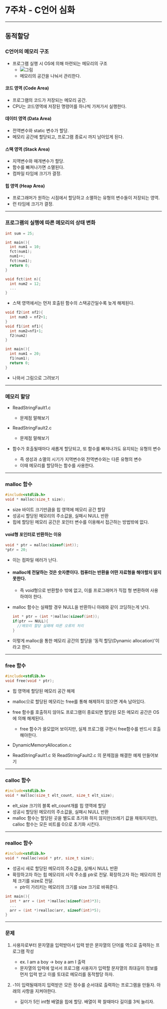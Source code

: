 # 7주차 - C언어 심화

***

## 동적할당

### C언어의 메모리 구조
* 프로그램 실행 시 OS에 의해 마련되는 메모리의 구조
  * ![그림](http://cfile4.uf.tistory.com/image/1210FF364FC69CA5261F3B)
  * 메모리의 공간을 나눠서 관리한다.

#### 코드 영역 (Code Area)
* 프로그램의 코드가 저장되는 메모리 공간.
* CPU는 코드영역에 저장된 명령어를 하나씩 가져가서 실행한다.

#### 데이터 영역 (Data Area)
* 전역변수와 static 변수가 할당.
* 메모리 공간에 할당되고, 프로그램 종료시 까지 남아있게 된다.

#### 스택 영역 (Stack Area)
* 지역변수와 매개변수가 할당.
* 함수를 빠져나가면 소멸된다.
* 컴파일 타임에 크기가 결정.

#### 힙 영역 (Heap Area)
* 프로그래머가 원하는 시점에서 할당하고 소멸하는 유형의 변수들이 저장되는 영역.
* 런 타임에 크기가 결정.

***
### 프로그램의 실행에 따른 메모리의 상태 변화
```c
int sum = 25;

int main(){
  int num1 = 10;
  fct(num1);
  num1++;
  fct(num1);
  return 0;
}

void fct(int n){
  int num2 = 12;
  ...
}
```

* 스택 영역에서는 먼저 호출된 함수의 스택공간일수록 늦게 해제된다.

```c
void f2(int nf2){
  int num3 = nf2+1;
}
void f1(int nf1){
  int num2=nf1+1;
  f2(num2)
}

int main(){
  int num1 = 20;
  f1(num1);
  return 0;
}
```
* 나와서 그림으로 그려보기

***

### 메모리 할당
* ReadStringFault1.c
  * 문제점 말해보기
* ReadStringFault2.c
  * 문제점 말해보기

* 함수가 호출될때마다 새롭게 할당되고, 또 함수를 빠져나가도 유지되는 유형의 변수
  * 즉 생성과 소멸의 시기가 지역변수와 전역변수와는 다른 유형의 변수
  * 이때 메모리를 할당하는 함수를 사용한다.

***

### malloc 함수
```C
#include<stdlib.h>
void * malloc(size_t size);
```
* size 바이트 크기만큼을 힙 영역에 메모리 공간 할당
* 성공시 할당된 메모리의 주소값을, 실패시 NULL 반환
* 힙에 할당된 메모리 공간은 포인터 변수를 이용해서 접근하는 방법밖에 없다.

#### void형 포인터로 반환하는 이유
```c
void * ptr = malloc(sizeof(int));
*ptr = 20;
```
* 이는 컴파일 에러가 난다.

* #### malloc에 전달하는 것은 숫자뿐이다. 컴퓨터는 반환을 어떤 자료형을 해야할지 알지못한다.
  * 즉 void형으로 반환할수 밖에 없고, 이를 프로그래머가 직접 형 변환하여 사용하여야 한다.

* malloc 함수는 실패할 경우 NULL을 반환하니 아래와 같이 코딩하는게 낫다.
  ```c
  int * ptr = (int *)malloc(sizeof(int));
  if(ptr == NULL){
    //메모리 할당 실패에 따른 오류의 처리
  }
  ```

* 이렇게 malloc을 통한 메모리 공간의 할당을 '동적 할당(Dynamic allocation)'이라고 한다.

***

### free 함수
```C
#include<stdlib.h>
void free(void * ptr);
```
* 힙 영역에 할당된 메모리 공간 해제
* malloc으로 할당된 메모리는 free를 통해 해제하지 않으면 계속 남아있다.
* free 함수를 호출하지 않아도 프로그램이 종료되면 할당된 모든 메모리 공간은 OS에 의해 해제된다.
  * free 함수가 쓸모없어 보이지만, 실제 프로그램 구현시 free함수를 반드시 호출해야한다.


* DynamicMemoryAllocation.c
* ReadStringFault1.c 와 ReadStringFault2.c 의 문제점을 해결한 예제 만들어보기

***

### calloc 함수
```C
#include<stdlib.h>
void * malloc(size_t elt_count, size_t elt_size);
```
* elt_size 크기의 블록 elt_count개를 힙 영역에 할당
* 성공시 할당된 메모리의 주소값을, 실패시 NULL 반환
* malloc 함수는 할당된 곳을 별도로 초기화 하지 않지만(쓰레기 값을 채워지지만), calloc 함수는 모든 비트를 0으로 초기화 시킨다.

***

### realloc 함수
```C
#include<stdlib.h>
void * realloc(void * ptr, size_t size);
```
* 성공시 새로 할당된 메모리의 주소값을, 실패시 NULL 반환
* 확장하고자 하는 힙 메모리의 시작 주소를 ptr로 전달. 확장하고자 하는 메모리의 전체 크기를 size로 전달.
  * ptr이 가리키는 메모리의 크기를 size 크기로 바꿔준다.

```c
int main(){
  int * arr = (int *)malloc(sizeof(int)*3);
  ...
  arr = (int *)realloc(arr, sizeof(int)*5);
}
```

***

### 문제
1. 사용자로부터 문자열을 입력받아서 입력 받은 문자열의 단어를 역으로 출력하는 프로그램 작성
    * ex. I am a boy -> boy a am I 출력
    * 문자열의 입력에 앞서서 프로그램 사용자가 입력할 문자열의 최대길이 정보를 먼저 입력 받고 이를 토대로 메모리를 동적할당 하자.

2. -1이 입력될때까지 입력받은 모든 정수를 순서대로 출력하는 프로그램을 만들자. 아래의 사항을 지켜야한다.
    * 길이가 5인 int형 배열을 힙에 할당. 배열이 꽉 찰때마다 길이를 3씩 늘리자.
